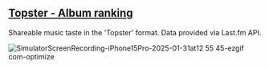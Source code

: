 ## [Topster - Album ranking](https://apps.apple.com/us/app/topster-album-ranking/id6499380867)

Shareable music taste in the 'Topster' format. Data provided via Last.fm API.

![SimulatorScreenRecording-iPhone15Pro-2025-01-31at12 55 45-ezgif com-optimize](https://github.com/user-attachments/assets/8b8d1837-4f31-42b1-b377-8ef54cf43be9)
